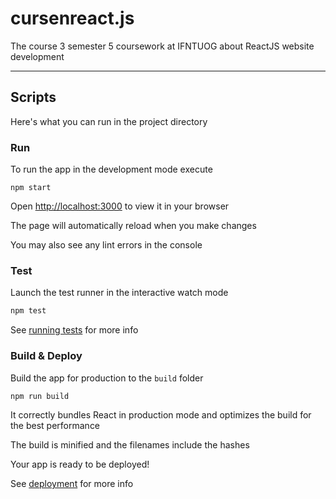# cursenreact.js

The course 3 semester 5 coursework at IFNTUOG about ReactJS website development

---

## Scripts

Here's what you can run in the project directory

### Run

To run the app in the development mode execute

```shell
npm start
```

Open [http://localhost:3000](http://localhost:3000) to view it in your browser

The page will automatically reload when you make changes

You may also see any lint errors in the console

### Test

Launch the test runner in the interactive watch mode

```bash
npm test
```

See [running tests](https://facebook.github.io/create-react-app/docs/running-tests) for more info

### Build & Deploy

Build the app for production to the `build` folder

```bash
npm run build
```

It correctly bundles React in production mode and optimizes the build for the best performance

The build is minified and the filenames include the hashes

Your app is ready to be deployed!

See [deployment](https://facebook.github.io/create-react-app/docs/deployment) for more info